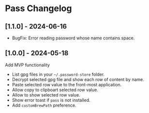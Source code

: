 # Pass Changelog

## [1.1.0] - 2024-06-16

- BugFix: Error reading password whose name contains space.

## [1.0.0] - 2024-05-18

Add MVP functionality

- List gpg files in your `~/.password-store` folder.
- Decrypt selected gpg file and show each row of content by name.
- Paste selected row value to the front-most application.
- Allow copy to clipboart selected row value.
- Allow to show selected row value.
- Show error toast if `pass` is not installed.
- Add `customBrewPath` preference.
